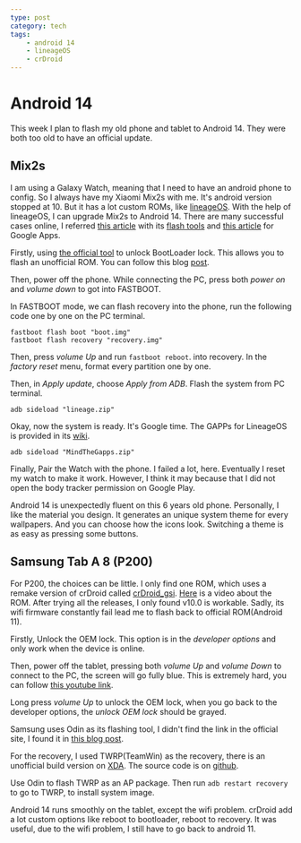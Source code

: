 ```yaml
---
type: post
category: tech
tags:
    - android 14
    - lineageOS
    - crDroid
---
```


# Android 14

This week I plan to flash my old phone and tablet to Android 14. They were both too old to have an official update.

## Mix2s

I am using a Galaxy Watch, meaning that I need to have an android phone to config. So I always have my Xiaomi Mix2s with me. It's android version stopped at 10. But it has a lot custom ROMs, like [lineageOS](https://lineageos.org/). With the help of lineageOS, I can upgrade Mix2s to Android 14. There are many successful cases online, I referred [this article](https://www.cnblogs.com/sindtoto/p/18103645) with its [flash tools](https://www.123pan.com/s/AVLA-vmW4h.html) and [this article](https://www.bilibili.com/read/cv27404506/) for Google Apps.

Firstly, using [the official tool](https://www.miui.com/unlock/index.html) to unlock BootLoader lock. This allows you to flash an unofficial ROM. You can follow this blog [post](https://xdaforums.com/t/guide-apply-for-permissions-to-unlock-mi-device-version-7-6-727-43.4650328/).

Then, power off the phone. While connecting the PC, press both *power on* and *volume down* to got into FASTBOOT.

In FASTBOOT mode, we can flash recovery into the phone, run the following code one by one on the PC terminal.

```shell
fastboot flash boot "boot.img"
fastboot flash recovery "recovery.img"
```

Then, press *volume Up* and run `fastboot reboot`. into recovery. In the *factory reset* menu, format every partition one by one.

Then, in *Apply update*, choose *Apply from ADB*. Flash the system from PC terminal.

```shell
adb sideload "lineage.zip"
```

Okay, now the system is ready. It's Google time. The GAPPs for LineageOS is provided in its [wiki](https://wiki.lineageos.org/gapps/).

```shell
adb sideload "MindTheGapps.zip"
```

Finally, Pair the Watch with the phone. I failed a lot, here. Eventually I reset my watch to make it work. However, I think it may because that I did not open the body tracker permission on Google Play.

Android 14 is unexpectedly fluent on this 6 years old phone. Personally, I like the material you design. It generates an unique system theme for every wallpapers. And you can choose how the icons look. Switching a theme is as easy as pressing some buttons.

## Samsung Tab A 8 (P200)

For P200, the choices can be little. I only find one ROM, which uses a remake version of crDroid called [crDroid_gsi](https://github.com/naz664/crDroid_gsi). [Here](https://www.youtube.com/watch?v=e2idVpn8dno&t=2s&ab_channel=LeeM) is a video about the ROM. After trying all the releases, I only found v10.0 is workable. Sadly, its wifi firmware constantly fail lead me to flash back to official ROM(Android 11).

Firstly, Unlock the OEM lock. This option is in the *developer options* and only work when the device is online. 

Then, power off the tablet, pressing both *volume Up* and *volume Down* to connect to the PC, the screen will go fully blue. This is extremely hard, you can follow [this youtube link](https://www.youtube.com/watch?v=Lge44OqX49c&ab_channel=HardReset.Info).

Long press *volume Up* to unlock the OEM lock, when you go back to the developer options, the *unlock OEM lock* should be grayed.

Samsung uses Odin as its flashing tool, I didn't find the link in the official site, I found it in [this blog post](https://bbs.kanxue.com/thread-276720.htm).

For the recovery, I used TWRP(TeamWin) as the recovery, there is an unofficial build version on [XDA](https://xdaforums.com/t/recovery-unofficial-twrp-for-sm-p205-tab-a-8-0-2019-exynos-model.4437071/). The source code is on [github](https://github.com/topser9/twrp_device_samsung_p205).

Use Odin to flash TWRP as an AP package. Then run `adb restart recovery` to go to TWRP, to install system image.

Android 14 runs smoothly on the tablet, except the wifi problem. crDroid add a lot custom options like reboot to bootloader, reboot to recovery. It was useful, due to the wifi problem, I still have to go back to android 11.
